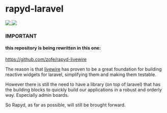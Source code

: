 rapyd-laravel
=============

<a href="https://packagist.org/packages/zofe/rapyd">
    <img src="http://img.shields.io/packagist/v/zofe/rapyd.svg?style=flat" style="vertical-align: text-top">
</a>
<a href="https://packagist.org/packages/zofe/rapyd">
    <img src="http://img.shields.io/packagist/dt/zofe/rapyd.svg?style=flat" style="vertical-align: text-top">
</a>



### IMPORTANT
#### this repository is being rewritten in this one:

https://github.com/zofe/rapyd-livewire

The reason is that [livewire](https://laravel-livewire.com/) has proven to be a great foundation for building reactive widgets for laravel, simplifying them and making them testable.

However there is still the need to have a library (on top of laravel) that has the building blocks to quickly build our applications in a robust and orderly way. Especially admin boards.

So Rapyd, as far as possible, will still be brought forward.






<!---
 (https://www.paypal.com/cgi-bin/webscr?cmd=_s-xclick&hosted_button_id=QJFERQGP4ZB6A)__
 -->
